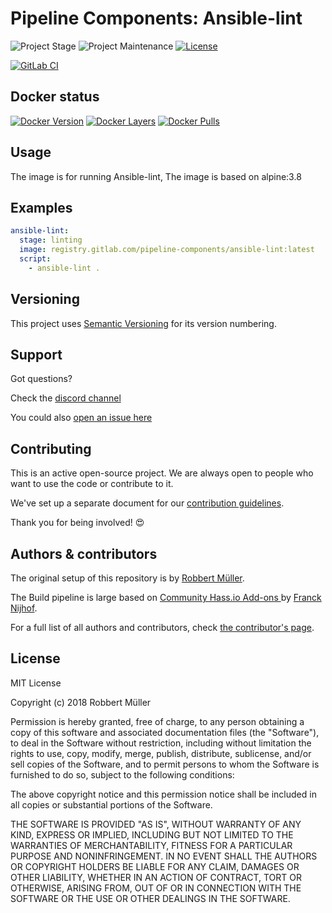 # Pipeline Components: Ansible-lint

![Project Stage][project-stage-shield]
![Project Maintenance][maintenance-shield]
[![License][license-shield]](LICENSE)

[![GitLab CI][gitlabci-shield]][gitlabci]

## Docker status

[![Docker Version][version-shield]][microbadger]
[![Docker Layers][layers-shield]][microbadger]
[![Docker Pulls][pulls-shield]][dockerhub]

## Usage

The image is for running Ansible-lint, The image is based on alpine:3.8

## Examples

```yaml
ansible-lint:
  stage: linting
  image: registry.gitlab.com/pipeline-components/ansible-lint:latest
  script:
    - ansible-lint .
```

## Versioning

This project uses [Semantic Versioning][semver] for its version numbering.

## Support

Got questions?

Check the [discord channel][discord]

You could also [open an issue here][issue]

## Contributing

This is an active open-source project. We are always open to people who want to
use the code or contribute to it.

We've set up a separate document for our [contribution guidelines](CONTRIBUTING.md).

Thank you for being involved! :heart_eyes:

## Authors & contributors

The original setup of this repository is by [Robbert Müller][mjrider].

The Build pipeline is large based on [Community Hass.io Add-ons
][hassio-addons] by [Franck Nijhof][frenck].

For a full list of all authors and contributors,
check [the contributor's page][contributors].

## License

MIT License

Copyright (c) 2018 Robbert Müller

Permission is hereby granted, free of charge, to any person obtaining a copy
of this software and associated documentation files (the "Software"), to deal
in the Software without restriction, including without limitation the rights
to use, copy, modify, merge, publish, distribute, sublicense, and/or sell
copies of the Software, and to permit persons to whom the Software is
furnished to do so, subject to the following conditions:

The above copyright notice and this permission notice shall be included in all
copies or substantial portions of the Software.

THE SOFTWARE IS PROVIDED "AS IS", WITHOUT WARRANTY OF ANY KIND, EXPRESS OR
IMPLIED, INCLUDING BUT NOT LIMITED TO THE WARRANTIES OF MERCHANTABILITY,
FITNESS FOR A PARTICULAR PURPOSE AND NONINFRINGEMENT. IN NO EVENT SHALL THE
AUTHORS OR COPYRIGHT HOLDERS BE LIABLE FOR ANY CLAIM, DAMAGES OR OTHER
LIABILITY, WHETHER IN AN ACTION OF CONTRACT, TORT OR OTHERWISE, ARISING FROM,
OUT OF OR IN CONNECTION WITH THE SOFTWARE OR THE USE OR OTHER DEALINGS IN THE
SOFTWARE.

[commits]: https://gitlab.com/pipeline-components/Ansible-lint/commits/master
[contributors]: https://gitlab.com/pipeline-components/Ansible-lint/graphs/master
[dockerhub]: https://hub.docker.com/r/pipelinecomponents/Ansible-lint
[license-shield]: https://img.shields.io/badge/License-MIT-green.svg
[mjrider]: https://gitlab.com/mjrider
[discord]: https://discord.gg/vhxWFfP
[gitlabci-shield]: https://img.shields.io/gitlab/pipeline/pipeline-components/Ansible-lint.svg
[gitlabci]: https://gitlab.com/pipeline-components/Ansible-lint/commits/master
[issue]: https://gitlab.com/pipeline-components/Ansible-lint/issues
[keepchangelog]: http://keepachangelog.com/en/1.0.0/
[layers-shield]: https://images.microbadger.com/badges/image/pipelinecomponents/Ansible-lint.svg
[maintenance-shield]: https://img.shields.io/maintenance/yes/2020.svg
[microbadger]: https://microbadger.com/images/pipelinecomponents/Ansible-lint
[project-stage-shield]: https://img.shields.io/badge/project%20stage-production%20ready-brightgreen.svg
[pulls-shield]: https://img.shields.io/docker/pulls/pipelinecomponents/Ansible-lint.svg
[releases]: https://gitlab.com/pipeline-components/Ansible-lint/tags
[repository]: https://gitlab.com/pipeline-components/Ansible-lint
[semver]: http://semver.org/spec/v2.0.0.html
[version-shield]: https://images.microbadger.com/badges/version/pipelinecomponents/Ansible-lint.svg

[frenck]: https://github.com/frenck
[hassio-addons]: https://github.com/hassio-addons
